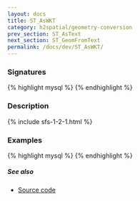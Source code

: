 ```yaml
---
layout: docs
title: ST_AsWKT
category: h2spatial/geometry-conversion
prev_section: ST_AsText
next_section: ST_GeomFromText
permalink: /docs/dev/ST_AsWKT/
---
```


### Signatures

{% highlight mysql %}
{% endhighlight %}

### Description



{% include sfs-1-2-1.html %}

### Examples

{% highlight mysql %}
{% endhighlight %}

##### See also

* [Source code](https://github.com/irstv/H2GIS/blob/master/h2spatial/src/main/java/org/h2gis/h2spatial/internal/function/spatial/convert/ST_AsWKT.java)
